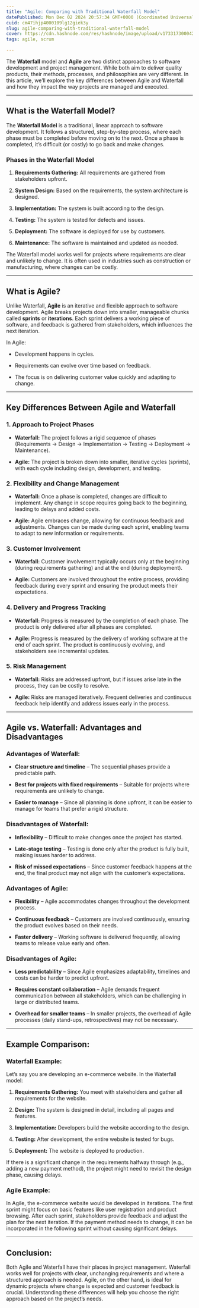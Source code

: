 ```yaml
---
title: "Agile: Comparing with Traditional Waterfall Model"
datePublished: Mon Dec 02 2024 20:57:34 GMT+0000 (Coordinated Universal Time)
cuid: cm47ihjp4000109lg12giek3y
slug: agile-comparing-with-traditional-waterfall-model
cover: https://cdn.hashnode.com/res/hashnode/image/upload/v1733173000425/c1417d19-6a74-4928-815c-7c8c178d67d7.webp
tags: agile, scrum

---
```


The **Waterfall** model and **Agile** are two distinct approaches to software development and project management. While both aim to deliver quality products, their methods, processes, and philosophies are very different. In this article, we’ll explore the key differences between Agile and Waterfall and how they impact the way projects are managed and executed.

---

## **What is the Waterfall Model?**

The **Waterfall Model** is a traditional, linear approach to software development. It follows a structured, step-by-step process, where each phase must be completed before moving on to the next. Once a phase is completed, it’s difficult (or costly) to go back and make changes.

### **Phases in the Waterfall Model**

1. **Requirements Gathering:** All requirements are gathered from stakeholders upfront.
    
2. **System Design:** Based on the requirements, the system architecture is designed.
    
3. **Implementation:** The system is built according to the design.
    
4. **Testing:** The system is tested for defects and issues.
    
5. **Deployment:** The software is deployed for use by customers.
    
6. **Maintenance:** The software is maintained and updated as needed.
    

The Waterfall model works well for projects where requirements are clear and unlikely to change. It is often used in industries such as construction or manufacturing, where changes can be costly.

---

## **What is Agile?**

Unlike Waterfall, **Agile** is an iterative and flexible approach to software development. Agile breaks projects down into smaller, manageable chunks called **sprints** or **iterations**. Each sprint delivers a working piece of software, and feedback is gathered from stakeholders, which influences the next iteration.

In Agile:

* Development happens in cycles.
    
* Requirements can evolve over time based on feedback.
    
* The focus is on delivering customer value quickly and adapting to change.
    

---

## **Key Differences Between Agile and Waterfall**

### **1\. Approach to Project Phases**

* **Waterfall:** The project follows a rigid sequence of phases (Requirements → Design → Implementation → Testing → Deployment → Maintenance).
    
* **Agile:** The project is broken down into smaller, iterative cycles (sprints), with each cycle including design, development, and testing.
    

### **2\. Flexibility and Change Management**

* **Waterfall:** Once a phase is completed, changes are difficult to implement. Any change in scope requires going back to the beginning, leading to delays and added costs.
    
* **Agile:** Agile embraces change, allowing for continuous feedback and adjustments. Changes can be made during each sprint, enabling teams to adapt to new information or requirements.
    

### **3\. Customer Involvement**

* **Waterfall:** Customer involvement typically occurs only at the beginning (during requirements gathering) and at the end (during deployment).
    
* **Agile:** Customers are involved throughout the entire process, providing feedback during every sprint and ensuring the product meets their expectations.
    

### **4\. Delivery and Progress Tracking**

* **Waterfall:** Progress is measured by the completion of each phase. The product is only delivered after all phases are completed.
    
* **Agile:** Progress is measured by the delivery of working software at the end of each sprint. The product is continuously evolving, and stakeholders see incremental updates.
    

### **5\. Risk Management**

* **Waterfall:** Risks are addressed upfront, but if issues arise late in the process, they can be costly to resolve.
    
* **Agile:** Risks are managed iteratively. Frequent deliveries and continuous feedback help identify and address issues early in the process.
    

---

## **Agile vs. Waterfall: Advantages and Disadvantages**

### **Advantages of Waterfall:**

* **Clear structure and timeline** – The sequential phases provide a predictable path.
    
* **Best for projects with fixed requirements** – Suitable for projects where requirements are unlikely to change.
    
* **Easier to manage** – Since all planning is done upfront, it can be easier to manage for teams that prefer a rigid structure.
    

### **Disadvantages of Waterfall:**

* **Inflexibility** – Difficult to make changes once the project has started.
    
* **Late-stage testing** – Testing is done only after the product is fully built, making issues harder to address.
    
* **Risk of missed expectations** – Since customer feedback happens at the end, the final product may not align with the customer’s expectations.
    

### **Advantages of Agile:**

* **Flexibility** – Agile accommodates changes throughout the development process.
    
* **Continuous feedback** – Customers are involved continuously, ensuring the product evolves based on their needs.
    
* **Faster delivery** – Working software is delivered frequently, allowing teams to release value early and often.
    

### **Disadvantages of Agile:**

* **Less predictability** – Since Agile emphasizes adaptability, timelines and costs can be harder to predict upfront.
    
* **Requires constant collaboration** – Agile demands frequent communication between all stakeholders, which can be challenging in large or distributed teams.
    
* **Overhead for smaller teams** – In smaller projects, the overhead of Agile processes (daily stand-ups, retrospectives) may not be necessary.
    

---

## **Example Comparison:**

### **Waterfall Example:**

Let’s say you are developing an e-commerce website. In the Waterfall model:

1. **Requirements Gathering:** You meet with stakeholders and gather all requirements for the website.
    
2. **Design:** The system is designed in detail, including all pages and features.
    
3. **Implementation:** Developers build the website according to the design.
    
4. **Testing:** After development, the entire website is tested for bugs.
    
5. **Deployment:** The website is deployed to production.
    

If there is a significant change in the requirements halfway through (e.g., adding a new payment method), the project might need to revisit the design phase, causing delays.

### **Agile Example:**

In Agile, the e-commerce website would be developed in iterations. The first sprint might focus on basic features like user registration and product browsing. After each sprint, stakeholders provide feedback and adjust the plan for the next iteration. If the payment method needs to change, it can be incorporated in the following sprint without causing significant delays.

---

## **Conclusion:**

Both Agile and Waterfall have their places in project management. Waterfall works well for projects with clear, unchanging requirements and where a structured approach is needed. Agile, on the other hand, is ideal for dynamic projects where change is expected and customer feedback is crucial. Understanding these differences will help you choose the right approach based on the project’s needs.